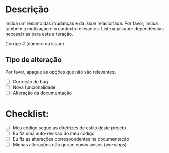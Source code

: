# Descrição

Inclua um resumo das mudanças e da *issue* relacionada. Por favor, inclua também a motivação e o contexto relevantes. Liste quaisquer dependências necessárias para esta alteração.

Corrige # (número da issue)

## Tipo de alteração

Por favor, apague as opções que não são relevantes.

- [ ] Correção de bug 
- [ ] Nova funcionalidade 
- [ ] Alteração da documentação

# Checklist:

- [ ] Meu código segue as diretrizes de estilo deste projeto
- [ ] Eu fiz uma auto-revisão do meu código
- [ ] Eu fiz as alterações correspondentes na documentação
- [ ] Minhas alterações não geram novos avisos (*warnings*)
